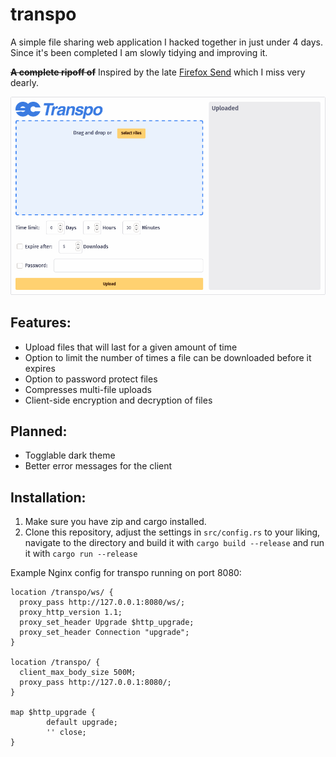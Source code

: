 # transpo
A simple file sharing web application I hacked together in just under 4 days. 
Since it's been completed I am slowly tidying and improving it.

<b><s>A complete ripoff of</s></b> Inspired by the late [Firefox Send](https://github.com/mozilla/send) which I miss very dearly.

![screenshot of frontend](screenshot.png)

## Features:
* Upload files that will last for a given amount of time
* Option to limit the number of times a file can be downloaded before it expires
* Option to password protect files
* Compresses multi-file uploads
* Client-side encryption and decryption of files

## Planned:
* Togglable dark theme
* Better error messages for the client

## Installation:
1) Make sure you have zip and cargo installed.
2) Clone this repository, adjust the settings in `src/config.rs` to your liking, navigate to the directory and build it with `cargo build --release` and run it with `cargo run --release`

Example Nginx config for transpo running on port 8080:
```nginx
location /transpo/ws/ {
  proxy_pass http://127.0.0.1:8080/ws/;
  proxy_http_version 1.1;
  proxy_set_header Upgrade $http_upgrade;
  proxy_set_header Connection "upgrade";
}

location /transpo/ {
  client_max_body_size 500M;
  proxy_pass http://127.0.0.1:8080/;
}

map $http_upgrade {
        default upgrade;
        '' close;
}
```
